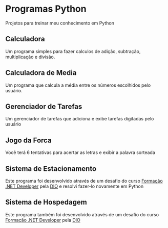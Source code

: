 # Programas Python
Projetos para treinar meu conhecimento em Python
## Calculadora
Um programa simples para fazer calculos de adição, subtração, multiplicação e divisão.

## Calculadora de Media
Um programa que calcula a média entre os números escolhidos pelo usuário.

## Gerenciador de Tarefas
Um gerenciador de tarefas que adiciona e exibe tarefas digitadas pelo usuário

## Jogo da Forca
Você terá 6 tentativas para acertar as letras e exibir a palavra sorteada

## Sistema de Estacionamento
Este programa foi desenvolvido através de um desafio do curso [Formação .NET Developer](https://dio.me/curso-dot-net/AFD1W2MD3BXI) pela [DIO](https://web.dio.me/) e resolvi fazer-lo novamente em Python

## Sistema de Hospedagem
Este programa também foi desenvolvido através de um desafio do curso [Formação .NET Developer](https://dio.me/curso-dot-net/AFD1W2MD3BXI) pela [DIO](https://web.dio.me/)